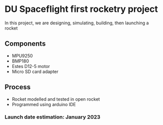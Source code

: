 # DU Spaceflight first rocketry project
In this project, we are designing, simulating, building, then launching a rocket
## Components
* MPU9250
* BMP180
* Estes D12-5 motor
* Micro SD card adapter

## Process
* Rocket modelled and tested in open rocket
* Programmed using arduino IDE

### Launch date estimation: January 2023

